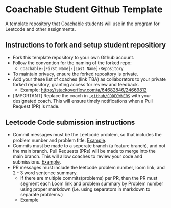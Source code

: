 # Coachable Student Github Template 
A template repository that Coachable students will use in the program for Leetcode and other assignments.


## Instructions to fork and setup student repositiory
- Fork this template repository to your own Github account.
- Follow the convention for the naming of the forked repo: 
  - `Coachable-[First Name]-[Last Name]-Repository`
- To maintain privacy, ensure the forked repository is private.
- Add your these list of coaches (link TBA) as collaborators to your private forked repository, granting access for review and feedback.
  - Example: https://stackoverflow.com/a/64682846/24669812
- [IMPORTANT] Replace the coach in [`.github/CODEOWNERS`](https://github.com/Coachable-Dev/coachable-student-github-template/blob/main/.github/CODEOWNERS#L1) with your designated coach. This will ensure timely notifications when a Pull Request (PR) is made.


## Leetcode Code submission instructions 
- Commit messages must be the Leetcode problem, so that includes the problem number and problem title. [Example](https://github.com/Coachable-Dev/coachable-student-github-template/commit/72aca819a24053392f8ea2e93645233093f48450).
- Commits must be made to a seperate branch (a feature branch), and not the main branch. Pull Requests (PRs) will be made to merge into the main branch. This will allow coaches to review your code and submissions. [Example](https://github.com/Coachable-Dev/coachable-student-github-template/commits/2024-11-13-submission).
- PR messages must include the leetcode problem number, loom link, and 2 - 3 word sentence summary.
  - If there are multiple commits(problems) per PR, then the PR must segment each Loom link and problem summary by Problem number using proper markdown (i.e. using separators in markdown to separate problems.)
  - [Example](https://github.com/Coachable-Dev/coachable-student-github-template/pull/1)
